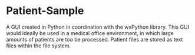 Patient-Sample
==============

A GUI created in Python in coordination with the wxPython library. This GUI would ideally be used in a medical office environment, in which large amounts of patients are too be processed. Patient files are stored as text files within the file system.  
